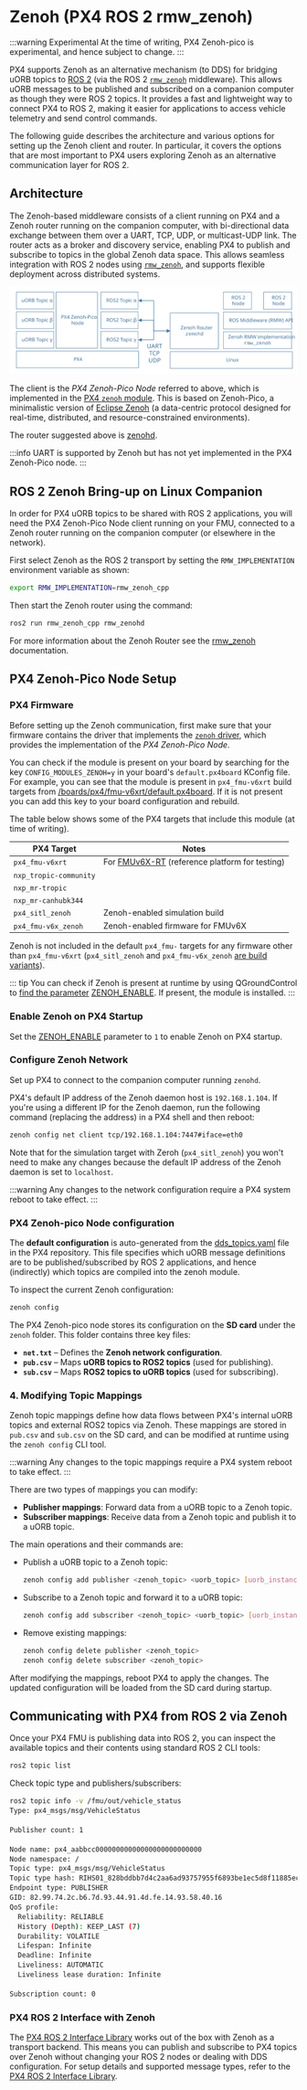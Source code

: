 # Zenoh (PX4 ROS 2 rmw_zenoh)

<Badge type="tip" text="main (planned for: PX4 v1.17)" /> <Badge type="warning" text="Experimental" />

:::warning Experimental
At the time of writing, PX4 Zenoh-pico is experimental, and hence subject to change.
:::

PX4 supports Zenoh as an alternative mechanism (to DDS) for bridging uORB topics to [ROS 2](../ros2/user_guide.md) (via the ROS 2 [`rmw_zenoh`](https://github.com/ros2/rmw_zenoh) middleware).
This allows uORB messages to be published and subscribed on a companion computer as though they were ROS 2 topics.
It provides a fast and lightweight way to connect PX4 to ROS 2, making it easier for applications to access vehicle telemetry and send control commands.

The following guide describes the architecture and various options for setting up the Zenoh client and router.
In particular, it covers the options that are most important to PX4 users exploring Zenoh as an alternative communication layer for ROS 2.

## Architecture

The Zenoh-based middleware consists of a client running on PX4 and a Zenoh router running on the companion computer, with bi-directional data exchange between them over a UART, TCP, UDP, or multicast-UDP link.
The router acts as a broker and discovery service, enabling PX4 to publish and subscribe to topics in the global Zenoh data space.
This allows seamless integration with ROS 2 nodes using [`rmw_zenoh`](https://github.com/ros2/rmw_zenoh), and supports flexible deployment across distributed systems.

![Architecture PX4 Zenoh-Pico with ROS 2](../../assets/middleware/zenoh/architecture-px4-zenoh.svg)

The client is the _PX4 Zenoh-Pico Node_ referred to above, which is implemented in the [PX4 `zenoh` module](../modules/modules_driver.md#zenoh).
This is based on Zenoh-Pico, a minimalistic version of [Eclipse Zenoh](https://zenoh.io/) (a data-centric protocol designed for real-time, distributed, and resource-constrained environments).

The router suggested above is [zenohd](https://github.com/eclipse-zenoh/zenoh/tree/main/zenohd).

:::info
UART is supported by Zenoh but has not yet implemented in the PX4 Zenoh-Pico node.
:::

## ROS 2 Zenoh Bring-up on Linux Companion

In order for PX4 uORB topics to be shared with ROS 2 applications, you will need the PX4 Zenoh-Pico Node client running on your FMU, connected to a Zenoh router running on the companion computer (or elsewhere in the network).

First select Zenoh as the ROS 2 transport by setting the `RMW_IMPLEMENTATION` environment variable as shown:

```sh
export RMW_IMPLEMENTATION=rmw_zenoh_cpp
```

Then start the Zenoh router using the command:

```sh
ros2 run rmw_zenoh_cpp rmw_zenohd
```

For more information about the Zenoh Router see the [rmw_zenoh](https://github.com/ros2/rmw_zenoh?tab=readme-ov-file#start-the-zenoh-router) documentation.

## PX4 Zenoh-Pico Node Setup

### PX4 Firmware

Before setting up the Zenoh communication, first make sure that your firmware contains the driver that implements the [`zenoh` driver](../modules/modules_driver.html#zenoh), which provides the implementation of the _PX4 Zenoh-Pico Node_.

You can check if the module is present on your board by searching for the key `CONFIG_MODULES_ZENOH=y` in your board's `default.px4board` KConfig file.
For example, you can see that the module is present in `px4_fmu-v6xrt` build targets from [/boards/px4/fmu-v6xrt/default.px4board](https://github.com/PX4/PX4-Autopilot/blob/main/boards/px4/fmu-v6xrt/default.px4board#L91).
If it is not present you can add this key to your board configuration and rebuild.

The table below shows some of the PX4 targets that include this module (at time of writing).

| PX4 Target             | Notes                                                                                       |
| ---------------------- | ------------------------------------------------------------------------------------------- |
| `px4_fmu-v6xrt`        | For [FMUv6X-RT](../flight_controller/nxp_mr_vmu_rt1176.md) (reference platform for testing) |
| `nxp_tropic-community` |                                                                                             |
| `nxp_mr-tropic`        |                                                                                             |
| `nxp_mr-canhubk344`    |                                                                                             |
| `px4_sitl_zenoh`       | Zenoh-enabled simulation build                                                              |
| `px4_fmu-v6x_zenoh`    | Zenoh-enabled firmware for FMUv6X                                                           |

Zenoh is not included in the default `px4_fmu-` targets for any firmware other than `px4_fmu-v6xrt` (`px4_sitl_zenoh` and `px4_fmu-v6x_zenoh` [are build variants](../dev_setup/building_px4.md#px4-make-build-targets)).

::: tip
You can check if Zenoh is present at runtime by using QGroundControl to [find the parameter](../advanced_config/parameters.md#finding-a-parameter) [ZENOH_ENABLE](../advanced_config/parameter_reference.md#ZENOH_ENABLE).
If present, the module is installed.
:::

### Enable Zenoh on PX4 Startup

Set the [ZENOH_ENABLE](../advanced_config/parameter_reference.md#ZENOH_ENABLE) parameter to `1` to enable Zenoh on PX4 startup.

### Configure Zenoh Network

Set up PX4 to connect to the companion computer running `zenohd`.

PX4's default IP address of the Zenoh daemon host is `192.168.1.104`.
If you're using a different IP for the Zenoh daemon, run the following command (replacing the address) in a PX4 shell and then reboot:

```sh
zenoh config net client tcp/192.168.1.104:7447#iface=eth0
```

Note that for the simulation target with Zeroh (`px4_sitl_zenoh`) you won't need to make any changes because the default IP address of the Zenoh daemon is set to `localhost`.

:::warning
Any changes to the network configuration require a PX4 system reboot to take effect.
:::

### PX4 Zenoh-pico Node configuration

The **default configuration** is auto-generated from the [dds_topics.yaml](../middleware/dds_topics.htm) file in the PX4 repository.
This file specifies which uORB message definitions are to be published/subscribed by ROS 2 applications, and hence (indirectly) which topics are compiled into the zenoh module.

To inspect the current Zenoh configuration:

```sh
zenoh config
```

The PX4 Zenoh-pico node stores its configuration on the **SD card** under the `zenoh` folder.
This folder contains three key files:

- **`net.txt`** – Defines the **Zenoh network configuration**.
- **`pub.csv`** – Maps **uORB topics to ROS2 topics** (used for publishing).
- **`sub.csv`** – Maps **ROS2 topics to uORB topics** (used for subscribing).

### 4. Modifying Topic Mappings

Zenoh topic mappings define how data flows between PX4's internal uORB topics and external ROS2 topics via Zenoh.
These mappings are stored in `pub.csv` and `sub.csv` on the SD card, and can be modified at runtime using the `zenoh config` CLI tool.

:::warning
Any changes to the topic mappings require a PX4 system reboot to take effect.
:::

There are two types of mappings you can modify:

- **Publisher mappings**: Forward data from a uORB topic to a Zenoh topic.
- **Subscriber mappings**: Receive data from a Zenoh topic and publish it to a uORB topic.

The main operations and their commands are:

- Publish a uORB topic to a Zenoh topic:

  ```sh
  zenoh config add publisher <zenoh_topic> <uorb_topic> [uorb_instance]
  ```

- Subscribe to a Zenoh topic and forward it to a uORB topic:

  ```sh
  zenoh config add subscriber <zenoh_topic> <uorb_topic> [uorb_instance]
  ```

- Remove existing mappings:

  ```sh
  zenoh config delete publisher <zenoh_topic>
  zenoh config delete subscriber <zenoh_topic>
  ```

After modifying the mappings, reboot PX4 to apply the changes.
The updated configuration will be loaded from the SD card during startup.

## Communicating with PX4 from ROS 2 via Zenoh

Once your PX4 FMU is publishing data into ROS 2, you can inspect the available topics and their contents using standard ROS 2 CLI tools:

```sh
ros2 topic list
```

Check topic type and publishers/subscribers:

```sh
ros2 topic info -v /fmu/out/vehicle_status
Type: px4_msgs/msg/VehicleStatus

Publisher count: 1

Node name: px4_aabbcc00000000000000000000000000
Node namespace: /
Topic type: px4_msgs/msg/VehicleStatus
Topic type hash: RIHS01_828bddbb7d4c2aa6ad93757955f6893be1ec5d8f11885ec7715bcdd76b5226c9
Endpoint type: PUBLISHER
GID: 82.99.74.2c.b6.7d.93.44.91.4d.fe.14.93.58.40.16
QoS profile:
  Reliability: RELIABLE
  History (Depth): KEEP_LAST (7)
  Durability: VOLATILE
  Lifespan: Infinite
  Deadline: Infinite
  Liveliness: AUTOMATIC
  Liveliness lease duration: Infinite

Subscription count: 0
```

### PX4 ROS 2 Interface with Zenoh

The [PX4 ROS 2 Interface Library](../ros2/px4_ros2_interface_lib.md) works out of the box with Zenoh as a transport backend.
This means you can publish and subscribe to PX4 topics over Zenoh without changing your ROS 2 nodes or dealing with DDS configuration.
For setup details and supported message types, refer to the [PX4 ROS 2 Interface Library](../ros2/px4_ros2_interface_lib.md).
